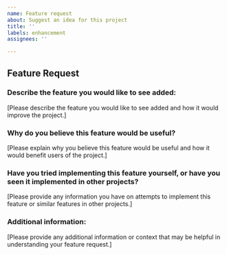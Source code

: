 ```yaml
---
name: Feature request
about: Suggest an idea for this project
title: ''
labels: enhancement
assignees: ''

---
```


## Feature Request

### Describe the feature you would like to see added:

[Please describe the feature you would like to see added and how it would improve the project.]

### Why do you believe this feature would be useful?

[Please explain why you believe this feature would be useful and how it would benefit users of the project.]

### Have you tried implementing this feature yourself, or have you seen it implemented in other projects?

[Please provide any information you have on attempts to implement this feature or similar features in other projects.]

### Additional information:

[Please provide any additional information or context that may be helpful in understanding your feature request.]

